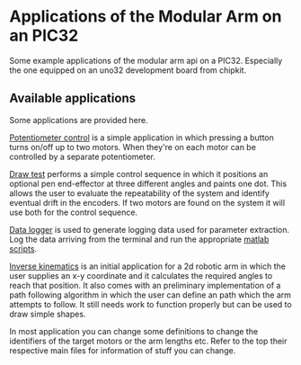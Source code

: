 # Applications of the Modular Arm on an PIC32
Some example applications of the modular arm api on a PIC32. Especially the one equipped on an uno32 development board from chipkit.

## Available applications
Some applications are provided here.

[Potentiometer control](./potentiometer_control) is a simple application in which pressing a button turns on/off up to two motors. When they're on each motor can be controlled by a separate potentiometer.

[Draw test](./draw_test) performs a simple control sequence in which it positions an optional pen end-effector at three different angles and paints one dot. This allows the user to evaluate the repeatability of the system and identify eventual drift in the encoders. If two motors are found on the system it will use both for the control sequence.

[Data logger](./data_logger) is used to generate logging data used for parameter extraction. Log the data arriving from the terminal and run the appropriate [matlab scripts](../joints/dc-motor-joint/software/matlab).

[Inverse kinematics](./inverse_kinematics) is an initial application for a 2d robotic arm in which the user supplies an x-y coordinate and it calculates the required angles to reach that position. It also comes with an preliminary implementation of a path following algorithm in which the user can define an path which the arm attempts to follow. It still needs work to function properly but can be used to draw simple shapes.

In most application you can change some definitions to change the identifiers of the target motors or the arm lengths etc. Refer to the top their respective main files for information of stuff you can change.